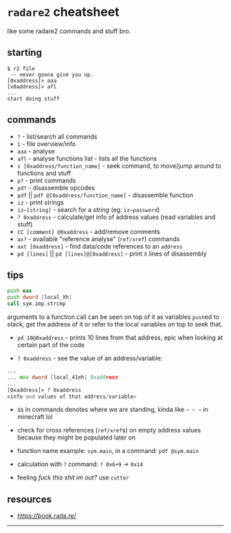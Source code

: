 # `radare2` cheatsheet

like some radare2 commands and stuff bro.

## starting

```
$ r2 file
 -- never gonna give you up.
[0xaddress]> aaa
[x0address]> afl
...
start doing stuff
```

## commands

- `?` - list/search all commands
- `i` - file overview/info
- `aaa` - analyse
- `afl` - analyse functions list - lists all the functions
- `s [0xaddress/function_name]` - seek command, to move/jump around to functions and stuff
- `p?` - print commands
- `pd?` - disassemble opcodes
- `pdf` || `pdf @[0xaddress/function_name]` - disassemble function
- `iz` - print strings
- `iz~[string]` - search for a _string_ (eg: `iz~password`)
- `? 0xaddress` - calculate/get info of address values (read variables and stuff)
- `CC [comment] @0xaddress` - add/remove comments
- `ax?` - available "reference analyse" (`ref/xref`) commands
- `axt [0xaddress]` - find data/code references to an `address`
- `pd [lines]` || `pd [lines]@[0xaddress]` - print `X` lines of disassembly

## tips

```asm
push eax
push dword [local_Xh]
call sym.imp.strcmp
```

arguments to a function call can be seen on top of it as variables `push`ed to stack, get the address of it or refer to the local variables on top to seek that.

- `pd 10@0xaddress` - prints 10 lines from that address, epic when looking at certain part of the code

- `? 0xaddress` - see the value of an address/variable:

```asm
...
... mov dword [local_41eh] 0xaddress
...
[0xaddress]> ? 0xaddress
<info and values of that address/variable>
```

- `$$` in commands denotes where we are standing, kinda like `~ ~ ~` in minecraft lol

- check for cross references (`ref/xref`s) on empty address values because they might be populated later on

- function name example: `sym.main`, in a command: `pdf @sym.main`

- calculation with `?` command: `? 0x6+9` -> `0x14`

- feeling _fuck this shit im out?_ use `cutter`

## resources

- https://book.rada.re/

---
